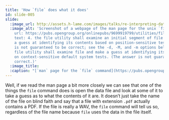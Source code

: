 ```yaml
---
title: 'How `file` does what it does'
id: slide-005
slide:
  :image_url: http://assets.h-lame.com/images/talks/re-interpreting-data/lrug-jan-2020/slides/005.png
  :image_alt: 'Screenshot of a webpage of the man page for the unix `file` command;
    url: https://pubs.opengroup.org/onlinepubs/9699919799/utilities/file.html; highlighted
    text: 4. the file utility shall examine an initial segment of file and shall make
    a guess at identifying its contents based on position-sensitive tests. (The answer
    is not guaranteed to be correct; see the -d, -M, and -m options below); 5. The
    file utility shall examine file and make a guess at identifying its contents based
    on context-sensitive default system tests. (The answer is not guaranteed to be
    correct.)'
  :image_title:
  :caption: "[`man` page for the `file` command](https://pubs.opengroup.org/onlinepubs/9699919799/utilities/file.html)\n"
---
```

Well, if we read the man page a bit more closely we can see that one of the things the `file` command does is open the data file and look at some of it to take a guess as to what the contents of it are.  It doesn’t just take the name of the file on blind faith and say that a file with extension `.pdf` actually contains a PDF.  If the file is really a WAV, the `file` command will tell us so, regardless of the file name because `file` uses the data in the file itself.
